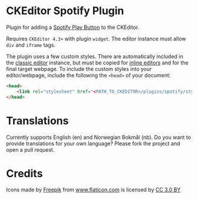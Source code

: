 # CKEditor Spotify Plugin

Plugin for adding a [Spotify Play Button](https://developer.spotify.com/documentation/widgets/guides/adding-a-spotify-play-button/) to the CKEditor.

Requires `CKEditor 4.3+` with plugin `widget`. The editor instance must allow `div` and `iframe` tags.

The plugin uses a few custom styles. There are automatically included in the [classic editor](https://ckeditor.com/docs/ckeditor4/latest/examples/classic.html) instance, but must be copied for [inline editors](https://ckeditor.com/docs/ckeditor4/latest/examples/inline.html) and for the final target webpage. To include the custom styles into your editor/webpage, include the following the `<head>` of your document:

```html
<head>
    <link rel="stylesheet" href="<PATH_TO_CKEDITOR>/plugins/spotify/styles/spotify.css">
</head>
```


# Translations

Currently supports English (en) and Norwegian Bokmål (nb). Do you want to provide translations for your own language? Please fork the project and open a pull request.


# Credits

<div>Icons made by <a href="https://www.flaticon.com/authors/freepik" title="Freepik">Freepik</a> from <a href="https://www.flaticon.com/"             title="Flaticon">www.flaticon.com</a> is licensed by <a href="http://creativecommons.org/licenses/by/3.0/"             title="Creative Commons BY 3.0" target="_blank">CC 3.0 BY</a></div>
